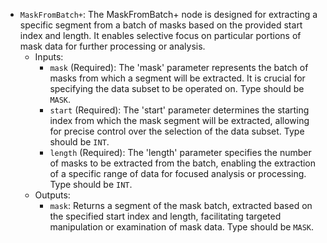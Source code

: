 - `MaskFromBatch+`: The MaskFromBatch+ node is designed for extracting a specific segment from a batch of masks based on the provided start index and length. It enables selective focus on particular portions of mask data for further processing or analysis.
    - Inputs:
        - `mask` (Required): The 'mask' parameter represents the batch of masks from which a segment will be extracted. It is crucial for specifying the data subset to be operated on. Type should be `MASK`.
        - `start` (Required): The 'start' parameter determines the starting index from which the mask segment will be extracted, allowing for precise control over the selection of the data subset. Type should be `INT`.
        - `length` (Required): The 'length' parameter specifies the number of masks to be extracted from the batch, enabling the extraction of a specific range of data for focused analysis or processing. Type should be `INT`.
    - Outputs:
        - `mask`: Returns a segment of the mask batch, extracted based on the specified start index and length, facilitating targeted manipulation or examination of mask data. Type should be `MASK`.
